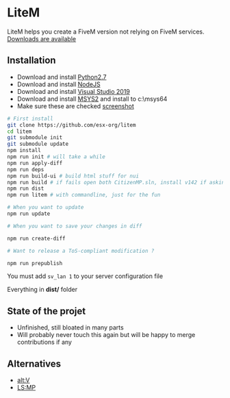 # LiteM

LiteM helps you create a FiveM version not relying on FiveM services. [Downloads are available](https://github.com/hatixbinaries/litem/releases/latest)

## Installation

- Download and install [Python2.7](https://www.python.org/downloads/release/python-2718/)
- Download and install [NodeJS](https://nodejs.org/dist/v12.16.2/node-v12.16.2-x64.msi)
- Download and install [Visual Studio 2019](https://visualstudio.microsoft.com/vs/)
- Download and install [MSYS2](http://repo.msys2.org/distrib/x86_64/msys2-x86_64-20190524.exe) and install to c:\msys64
- Make sure these are checked [screenshot](https://i.imgur.com/ZYZb9Na.png)

```bash
# First install
git clone https://github.com/esx-org/litem
cd litem
git submodule init
git submodule update
npm install
npm run init # will take a while
npm run apply-diff
npm run deps
npm run build-ui # build html stuff for nui
npm run build # if fails open both CitizenMP.sln, install v142 if asking for and restore nuget packages  
npm run dist
npm run litem # with commandline, just for the fun

# When you want to update
npm run update

# When you want to save your changes in diff

npm run create-diff

# Want to release a ToS-compliant modification ?

npm run prepublish
```

You must add `sv_lan 1` to your server configuration file

Everything in **dist/** folder

## State of the projet
- Unfinished, still bloated in many parts
- Will probably never touch this again but will be happy to merge contributions if any

## Alternatives

- [alt:V](https://altv.mp)
- [LS:MP](https://los-santos-multiplayer.com)

